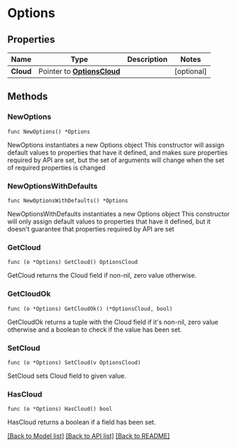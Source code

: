 # Options

## Properties

Name | Type | Description | Notes
------------ | ------------- | ------------- | -------------
**Cloud** | Pointer to [**OptionsCloud**](OptionsCloud.md) |  | [optional] 

## Methods

### NewOptions

`func NewOptions() *Options`

NewOptions instantiates a new Options object
This constructor will assign default values to properties that have it defined,
and makes sure properties required by API are set, but the set of arguments
will change when the set of required properties is changed

### NewOptionsWithDefaults

`func NewOptionsWithDefaults() *Options`

NewOptionsWithDefaults instantiates a new Options object
This constructor will only assign default values to properties that have it defined,
but it doesn't guarantee that properties required by API are set

### GetCloud

`func (o *Options) GetCloud() OptionsCloud`

GetCloud returns the Cloud field if non-nil, zero value otherwise.

### GetCloudOk

`func (o *Options) GetCloudOk() (*OptionsCloud, bool)`

GetCloudOk returns a tuple with the Cloud field if it's non-nil, zero value otherwise
and a boolean to check if the value has been set.

### SetCloud

`func (o *Options) SetCloud(v OptionsCloud)`

SetCloud sets Cloud field to given value.

### HasCloud

`func (o *Options) HasCloud() bool`

HasCloud returns a boolean if a field has been set.


[[Back to Model list]](../README.md#documentation-for-models) [[Back to API list]](../README.md#documentation-for-api-endpoints) [[Back to README]](../README.md)


